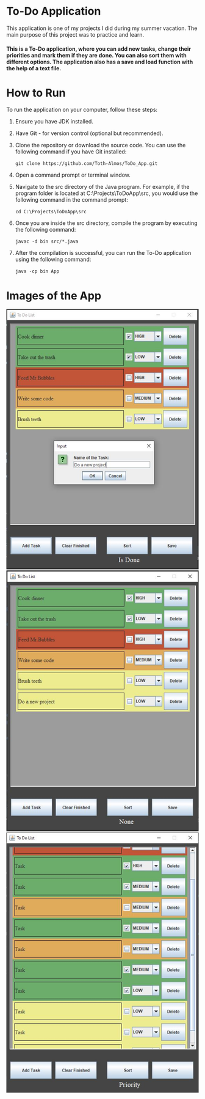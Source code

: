 # To-Do Application
This application is one of my projects I did during my summer vacation.
The main purpose of this project was to practice and learn.

#### This is a To-Do application, where you can add new tasks, change their priorities and mark them if they are done. You can also sort them with different options. The application also has a save and load function with the help of a text file.

# How to Run
To run the application on your computer, follow these steps:

1. Ensure you have JDK installed.

2. Have Git - for version control (optional but recommended).

3. Clone the repository or download the source code. You can use the following command if you have Git installed:
    ```
    git clone https://github.com/Toth-Almos/ToDo_App.git
    ```
4. Open a command prompt or terminal window.

5. Navigate to the src directory of the Java program. 
For example, if the program folder is located at C:\Projects\ToDoApp\src, you would use the following command in the command prompt:
    ```
    cd C:\Projects\ToDoApp\src
    ```

6. Once you are inside the src directory, compile the program by executing the following command:
    ```
    javac -d bin src/*.java
    ```

7. After the compilation is successful, you can run the To-Do application using the following command: 
    ```
    java -cp bin App
    ```

# Images of the App
![img_2](ToDo_2.JPG)
![img_3](ToDo_3.JPG)
![img_1](ToDo_1.JPG)